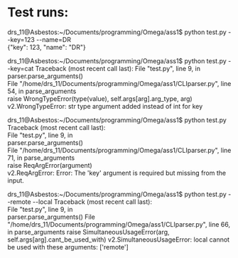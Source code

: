 # Test runs:

drs_11@Asbestos:~/Documents/programming/Omega/ass1$ python test.py --key=123 --name=DR                                                                                  
{"key": 123, "name": "DR"}  

drs_11@Asbestos:~/Documents/programming/Omega/ass1$ python test.py --key=cat
Traceback (most recent call last):
  File "test.py", line 9, in <module>                                               
    parser.parse_arguments()                                                        
  File "/home/drs_11/Documents/programming/Omega/ass1/CLIparser.py", line 54, in parse_arguments                                                                               
    raise WrongTypeError(type(value), self.args[arg].arg_type, arg)                 
v2.WrongTypeError: str type argument added instead of int for key

drs_11@Asbestos:~/Documents/programming/Omega/ass1$ python test.py
Traceback (most recent call last):                                                  
  File "test.py", line 9, in <module>                                               
    parser.parse_arguments()                                                        
  File "/home/drs_11/Documents/programming/Omega/ass1/CLIparser.py", line 71, in parse_arguments                                                                               
    raise ReqArgError(argument)                                                     
v2.ReqArgError: Error: The 'key'  argument is required but missing from the input.  


drs_11@Asbestos:~/Documents/programming/Omega/ass1$ python test.py --remote --local
Traceback (most recent call last):                                                  
  File "test.py", line 9, in <module>                                               
    parser.parse_arguments()
  File "/home/drs_11/Documents/programming/Omega/ass1/CLIparser.py", line 66, in parse_arguments
    raise SimultaneousUsageError(arg, self.args[arg].cant_be_used_with)
v2.SimultaneousUsageError: local cannot be used with these arguments: ['remote']
